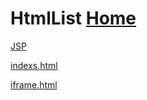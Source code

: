 # HtmlList  [Home](../index.md)

[JSP](JSP/index.md)

[indexs.html](indexs.html)

[iframe.html](iframe.html)
